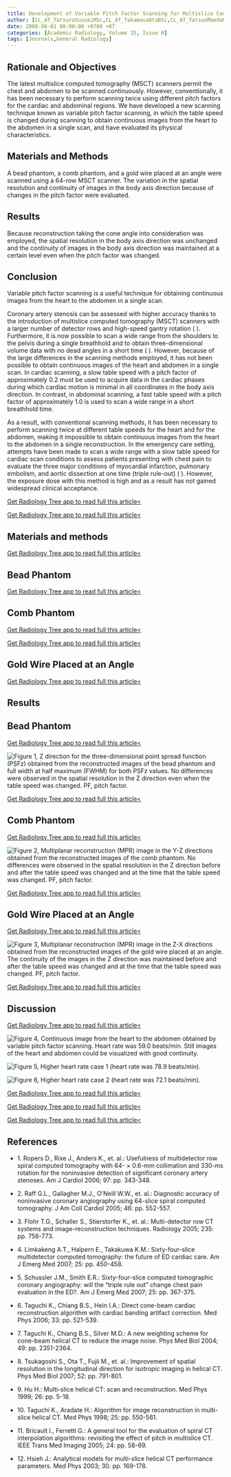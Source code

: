 ```yaml
---
title: Development of Variable Pitch Factor Scanning for Multislice Computed Tomography
author: [CL_AT_TatsuroSuzukiMSc,CL_AT_TakamasaOtaBSc,CL_AT_TatsuoMaedaMSc,CL_AT_YasuhiroNoshiMSc,CL_AT_SatoruNakanishiMSc,CL_AT_MiwaOkumuraMSc,CL_AT_YoshihiroSaMD,CL_AT_HirofumiAnnoMDPhD,CL_AT_KazuhiroKatadaMDPhD]
date: 2008-08-01 00:00:00 +0700 +07
categories: [Academic Radiology, Volume 15, Issue 8]
tags: [Journals,General Radiology]
---
```

## Rationale and Objectives

The latest multislice computed tomography (MSCT) scanners permit the chest and abdomen to be scanned continuously. However, conventionally, it has been necessary to perform scanning twice using different pitch factors for the cardiac and abdominal regions. We have developed a new scanning technique known as variable pitch factor scanning, in which the table speed is changed during scanning to obtain continuous images from the heart to the abdomen in a single scan, and have evaluated its physical characteristics.

## Materials and Methods

A bead phantom, a comb phantom, and a gold wire placed at an angle were scanned using a 64-row MSCT scanner. The variation in the spatial resolution and continuity of images in the body axis direction because of changes in the pitch factor were evaluated.

## Results

Because reconstruction taking the cone angle into consideration was employed, the spatial resolution in the body axis direction was unchanged and the continuity of images in the body axis direction was maintained at a certain level even when the pitch factor was changed.

## Conclusion

Variable pitch factor scanning is a useful technique for obtaining continuous images from the heart to the abdomen in a single scan.

Coronary artery stenosis can be assessed with higher accuracy thanks to the introduction of multislice computed tomography (MSCT) scanners with a larger number of detector rows and high-speed gantry rotation ( ). Furthermore, it is now possible to scan a wide range from the shoulders to the pelvis during a single breathhold and to obtain three-dimensional volume data with no dead angles in a short time ( ). However, because of the large differences in the scanning methods employed, it has not been possible to obtain continuous images of the heart and abdomen in a single scan. In cardiac scanning, a slow table speed with a pitch factor of approximately 0.2 must be used to acquire data in the cardiac phases during which cardiac motion is minimal in all coordinates in the body axis direction. In contrast, in abdominal scanning, a fast table speed with a pitch factor of approximately 1.0 is used to scan a wide range in a short breathhold time.

As a result, with conventional scanning methods, it has been necessary to perform scanning twice at different table speeds for the heart and for the abdomen, making it impossible to obtain continuous images from the heart to the abdomen in a single reconstruction. In the emergency care setting, attempts have been made to scan a wide range with a slow table speed for cardiac scan conditions to assess patients presenting with chest pain to evaluate the three major conditions of myocardial infarction, pulmonary embolism, and aortic dissection at one time (triple rule-out) ( ). However, the exposure dose with this method is high and as a result has not gained widespread clinical acceptance.

[Get Radiology Tree app to read full this article<](https://clinicalpub.com/app)

[Get Radiology Tree app to read full this article<](https://clinicalpub.com/app)

## Materials and methods

[Get Radiology Tree app to read full this article<](https://clinicalpub.com/app)

## Bead Phantom

[Get Radiology Tree app to read full this article<](https://clinicalpub.com/app)

## Comb Phantom

[Get Radiology Tree app to read full this article<](https://clinicalpub.com/app)

[Get Radiology Tree app to read full this article<](https://clinicalpub.com/app)

## Gold Wire Placed at an Angle

[Get Radiology Tree app to read full this article<](https://clinicalpub.com/app)

## Results

## Bead Phantom

[Get Radiology Tree app to read full this article<](https://clinicalpub.com/app)

![Figure 1, Z direction for the three-dimensional point spread function (PSFz) obtained from the reconstructed images of the bead phantom and full width at half maximum (FWHM) for both PSFz values. No differences were observed in the spatial resolution in the Z direction even when the table speed was changed. PF, pitch factor.](https://storage.googleapis.com/dl.dentistrykey.com/clinical/DevelopmentofVariablePitchFactorScanningforMultisliceComputedTomography/0_1s20S1076633208001475.jpg)

[Get Radiology Tree app to read full this article<](https://clinicalpub.com/app)

## Comb Phantom

[Get Radiology Tree app to read full this article<](https://clinicalpub.com/app)

![Figure 2, Multiplanar reconstruction (MPR) image in the Y-Z directions obtained from the reconstructed images of the comb phantom. No differences were observed in the spatial resolution in the Z direction before and after the table speed was changed and at the time that the table speed was changed. PF, pitch factor.](https://storage.googleapis.com/dl.dentistrykey.com/clinical/DevelopmentofVariablePitchFactorScanningforMultisliceComputedTomography/1_1s20S1076633208001475.jpg)

[Get Radiology Tree app to read full this article<](https://clinicalpub.com/app)

## Gold Wire Placed at an Angle

[Get Radiology Tree app to read full this article<](https://clinicalpub.com/app)

![Figure 3, Multiplanar reconstruction (MPR) image in the Z-X directions obtained from the reconstructed images of the gold wire placed at an angle. The continuity of the images in the Z direction was maintained before and after the table speed was changed and at the time that the table speed was changed. PF, pitch factor.](https://storage.googleapis.com/dl.dentistrykey.com/clinical/DevelopmentofVariablePitchFactorScanningforMultisliceComputedTomography/2_1s20S1076633208001475.jpg)

[Get Radiology Tree app to read full this article<](https://clinicalpub.com/app)

## Discussion

[Get Radiology Tree app to read full this article<](https://clinicalpub.com/app)

![Figure 4, Continuous image from the heart to the abdomen obtained by variable pitch factor scanning. Heart rate was 59.0 beats/min. Still images of the heart and abdomen could be visualized with good continuity.](https://storage.googleapis.com/dl.dentistrykey.com/clinical/DevelopmentofVariablePitchFactorScanningforMultisliceComputedTomography/3_1s20S1076633208001475.jpg)

![Figure 5, Higher heart rate case 1 (heart rate was 78.9 beats/min).](https://storage.googleapis.com/dl.dentistrykey.com/clinical/DevelopmentofVariablePitchFactorScanningforMultisliceComputedTomography/4_1s20S1076633208001475.jpg)

![Figure 6, Higher heart rate case 2 (heart rate was 72.1 beats/min).](https://storage.googleapis.com/dl.dentistrykey.com/clinical/DevelopmentofVariablePitchFactorScanningforMultisliceComputedTomography/5_1s20S1076633208001475.jpg)

[Get Radiology Tree app to read full this article<](https://clinicalpub.com/app)

[Get Radiology Tree app to read full this article<](https://clinicalpub.com/app)

[Get Radiology Tree app to read full this article<](https://clinicalpub.com/app)

## References

- 1\. Ropers D., Rixe J., Anders K., et. al.: Usefulness of multidetector row spiral computed tomography with 64- × 0.6-mm collimation and 330-ms rotation for the noninvasive detection of significant coronary artery stenoses. Am J Cardiol 2006; 97: pp. 343-348.


- 2\. Raff G.L., Gallagher M.J., O'Neill W.W., et. al.: Diagnostic accuracy of noninvasive coronary angiography using 64-slice spiral computed tomography. J Am Coll Cardiol 2005; 46: pp. 552-557.


- 3\. Flohr T.G., Schaller S., Stierstorfer K., et. al.: Multi-detector row CT systems and image-reconstruction techniques. Radiology 2005; 235: pp. 756-773.


- 4\. Limkakeng A.T., Halpern E., Takakuwa K.M.: Sixty-four-slice multidetector computed tomography: the future of ED cardiac care. Am J Emerg Med 2007; 25: pp. 450-458.


- 5\. Schussler J.M., Smith E.R.: Sixty-four-slice computed tomographic coronary angiography: will the “triple rule out” change chest pain evaluation in the ED?. Am J Emerg Med 2007; 25: pp. 367-375.


- 6\. Taguchi K., Chiang B.S., Hein I.A.: Direct cone-beam cardiac reconstruction algorithm with cardiac banding artifact correction. Med Phys 2006; 33: pp. 521-539.


- 7\. Taguchi K., Chiang B.S., Silver M.D.: A new weighting scheme for cone-beam helical CT to reduce the image noise. Phys Med Biol 2004; 49: pp. 2351-2364.


- 8\. Tsukagoshi S., Ota T., Fujii M., et. al.: Improvement of spatial resolution in the longitudinal direction for isotropic imaging in helical CT. Phys Med Biol 2007; 52: pp. 791-801.


- 9\. Hu H.: Multi-slice helical CT: scan and reconstruction. Med Phys 1999; 26: pp. 5-18.


- 10\. Taguchi K., Aradate H.: Algorithm for image reconstruction in multi-slice helical CT. Med Phys 1998; 25: pp. 550-561.


- 11\. Bricault I., Ferretti G.: A general tool for the evaluation of spiral CT interpolation algorithms: revisiting the effect of pitch in multislice CT. IEEE Trans Med Imaging 2005; 24: pp. 58-69.


- 12\. Hsieh J.: Analytical models for multi-slice helical CT performance parameters. Med Phys 2003; 30: pp. 169-178.